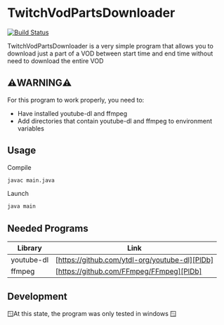 # TwitchVodPartsDownloader
[![Build Status](https://travis-ci.org/joemccann/dillinger.svg?branch=master)](https://travis-ci.org/joemccann/dillinger)

TwitchVodPartsDownloader is a very simple program that allows you to download just a part of a VOD between start time and end time without need to download the entire VOD

## ⚠️WARNING⚠️
For this program to work properly, you need to:
- Have installed youtube-dl and ffmpeg
- Add directories that contain youtube-dl and ffmpeg to environment variables

## Usage
Compile
```sh
javac main.java
```
Launch
```sh
java main
```

## Needed Programs

| Library | Link |
| ------ | ------ |
| youtube-dl | [https://github.com/ytdl-org/youtube-dl][PlDb] |
| ffmpeg | [https://github.com/FFmpeg/FFmpeg][PlDb] |

## Development

🪟At this state, the program was only tested in windows 🪟
